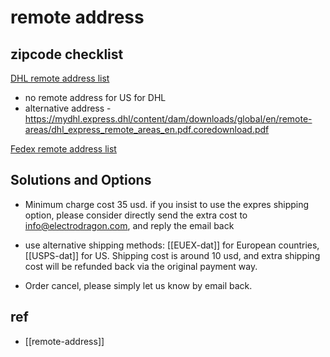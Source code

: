 
# remote address 

## zipcode checklist 

[DHL remote address list](https://www.dhl.de/content/dam/images/Express/downloads/dhl-express-remote-areas-service.pdf)

- no remote address for US for DHL
- alternative address - https://mydhl.express.dhl/content/dam/downloads/global/en/remote-areas/dhl_express_remote_areas_en.pdf.coredownload.pdf




[Fedex remote address list](https://www.fedex.com/content/dam/fedex/us-united-states/services/Zipcodes_OPA_ODA.pdf)

## Solutions and Options 

- Minimum charge cost 35 usd. if you insist to use the expres shipping option, please consider directly send the extra cost to info@electrodragon.com, and reply the email back

- use alternative shipping methods: [[EUEX-dat]] for European countries, [[USPS-dat]] for US. Shipping cost is around 10 usd, and extra shipping cost will be refunded back via the original payment way.

- Order cancel, please simply let us know by email back. 


## ref 

- [[remote-address]] 